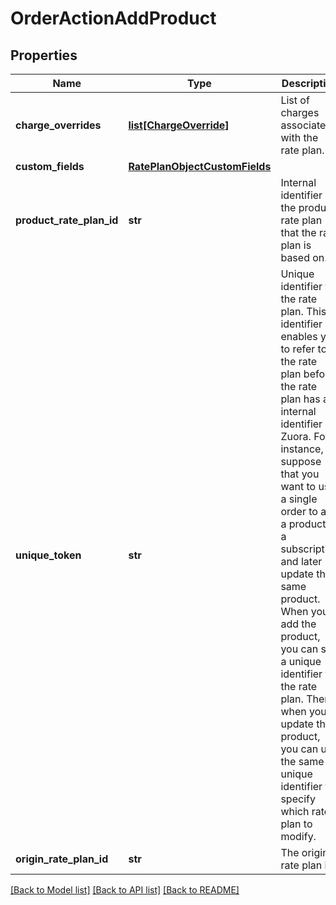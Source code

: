 # OrderActionAddProduct

## Properties
Name | Type | Description | Notes
------------ | ------------- | ------------- | -------------
**charge_overrides** | [**list[ChargeOverride]**](ChargeOverride.md) | List of charges associated with the rate plan.  | [optional] 
**custom_fields** | [**RatePlanObjectCustomFields**](RatePlanObjectCustomFields.md) |  | [optional] 
**product_rate_plan_id** | **str** | Internal identifier of the product rate plan that the rate plan is based on.  | 
**unique_token** | **str** | Unique identifier for the rate plan. This identifier enables you to refer to the rate plan before the rate plan has an internal identifier in Zuora.  For instance, suppose that you want to use a single order to add a product to a subscription and later update the same product. When you add the product, you can set a unique identifier for the rate plan. Then when you update the product, you can use the same unique identifier to specify which rate plan to modify.  | [optional] 
**origin_rate_plan_id** | **str** | The original rate plan id. | [optional] 

[[Back to Model list]](../README.md#documentation-for-models) [[Back to API list]](../README.md#documentation-for-api-endpoints) [[Back to README]](../README.md)


